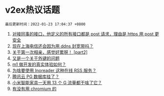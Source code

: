 # v2ex热议话题

`最后更新时间：2022-01-23 17:04:37 +0800`

1. [对接同事的接口，他定义的所有接口都是 post 请求，理由是 https 用 post 更安全](https://www.v2ex.com/t/830030)
1. [现在上海电信还会因为用 ddns 封宽带吗？](https://www.v2ex.com/t/830018)
1. [关于第一次相亲，感觉好累呀！ [part2]](https://www.v2ex.com/t/830021)
1. [又是一个关于外键的问题](https://www.v2ex.com/t/830011)
1. [m1 做开发的真实体验如何？](https://www.v2ex.com/t/829965)
1. [为啥要使用 Inoreader 这种在线 RSS 服务？](https://www.v2ex.com/t/829942)
1. [腾讯云 PG 数据库挂了？](https://www.v2ex.com/t/829973)
1. [小米智能家具一天用 13 个 G 流量都干啥了它？](https://www.v2ex.com/t/830009)
1. [有没有用 chromium 的](https://www.v2ex.com/t/830020)

